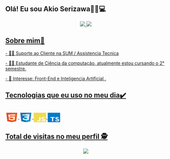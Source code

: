 ## Olá! Eu sou Akio Serizawa👨‍💻💻

<div align="center">
  <a href="https://github.com/AkioSerizawa">
  <img height="160em" src="https://github-readme-stats.vercel.app/api?username=AkioSerizawa&show_icons=true&theme=midnight-purple&include_all_commits=true&count_private=true"/>
  <img height="160em" src="https://github-readme-stats.vercel.app/api/top-langs/?username=AkioSerizawa&layout=compact&langs_count=7&theme=midnight-purple"/>
</div>
  
## Sobre mim📖
<p> - 👨‍💻 Suporte ao Cliente na SUM / Assistencia Tecnica </p>
<p> - 👨‍🎓 Estudante de Ciência da computação, atualmente estou cursando o 2° semestre. </p>
<p> - 🎯 Interesse: Front-End e Inteligencia Artificial . </p>
  
## Tecnologias que eu uso no meu dia✔️
<div style="display: inline_block"><br>
  <img align="center" alt="Akio-HTML" height="30" width="40" src="https://raw.githubusercontent.com/devicons/devicon/master/icons/html5/html5-original.svg">
  <img align="center" alt="Akio-CSS" height="30" width="40" src="https://raw.githubusercontent.com/devicons/devicon/master/icons/css3/css3-original.svg">
  <img align="center" alt="Akio-Js" height="30" width="40" src="https://raw.githubusercontent.com/devicons/devicon/master/icons/javascript/javascript-plain.svg">
  <img align="center" alt="Akio-Ts" height="30" width="40" src="https://raw.githubusercontent.com/devicons/devicon/master/icons/typescript/typescript-plain.svg">
</div>

  
 ## Total de visitas no meu perfil :detective: <br>
 <p align="center"> 
   <img alingn="center" src="https://profile-counter.glitch.me/AkioSerizawa/count.svg" />
 </p>
